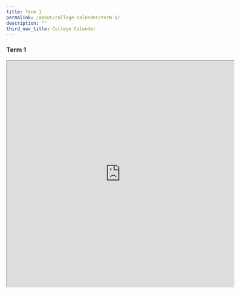 ```yaml
---
title: Term 1
permalink: /about/college-calender/term-1/
description: ""
third_nav_title: College Calender
---
```

### **Term 1**

<center>
<iframe src="https://docs.google.com/spreadsheets/d/e/2PACX-1vQCNV5GuMqVIB6iXmJmhFEbJnvxJ0-QU5iKLu0GSRmXMxzmUJn379sZYrTNF9hx7kzmlmZ8uYZNp-ts/pubhtml?gid=0&amp;single=true&amp;widget=true&amp;headers=false" width="600" height="600"></iframe>
</center>